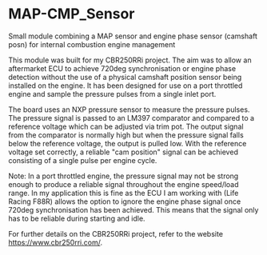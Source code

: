 # MAP-CMP_Sensor
Small module combining a MAP sensor and engine phase sensor (camshaft posn) for internal combustion engine management

This module was built for my CBR250RRi project. The aim was to allow an aftermarket ECU to achieve 720deg synchronisation or engine phase detection without the use of a physical camshaft position sensor being installed on the engine. It has been designed for use on a port throttled engine and sample the pressure pulses from a single inlet port. 

The board uses an NXP pressure sensor to measure the pressure pulses. The pressure signal is passed to an LM397 comparator and compared to a reference voltage which can be adjusted via trim pot. The output signal from the comparator is normally high but when the pressure signal falls below the reference voltage, the output is pulled low. With the reference voltage set correctly, a reliable "cam position" signal can be achieved consisting of a single pulse per engine cycle.

Note: In a port throttled engine, the pressure signal may not be strong enough to produce a reliable signal throughout the engine speed/load range. In my application this is fine as the ECU I am working with (Life Racing F88R) allows the option to ignore the engine phase signal once 720deg synchronisation has been achieved. This means that the signal only has to be reliable during starting and idle.

For further details on the CBR250RRi project, refer to the website https://www.cbr250rri.com/.
